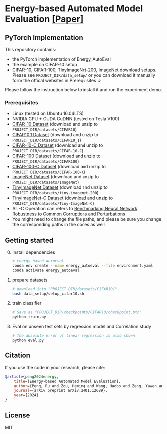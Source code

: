 # Energy-based Automated Model Evaluation [[Paper]](https://openreview.net/pdf?id=CHGcP6lVWd)


## PyTorch Implementation

This repository contains:

- the PyTorch implementation of Energy_AutoEval
- the example on CIFAR-10 setup
- CIFAR-10, CIFAR-100, TinyImageNet-200, ImageNet download setups.
  Please see ```PROJECT_DIR/data_setup/``` or you can download it manually form the offical websites in Prerequisites ↓

Please follow the instruction below to install it and run the experiment demo.


### Prerequisites
* Linux (tested on Ubuntu 16.04LTS)
* NVIDIA GPU + CUDA CuDNN (tested on Tesla V100)
* [CIFAR-10 Dataset](https://www.cs.toronto.edu/~kriz/cifar.html) (download and unzip to ```PROJECT_DIR/datasets/CIFAR10```)
* [CIFAR10.1 Dataset](https://github.com/modestyachts/CIFAR-10.1) (download and unzip to ```PROJECT_DIR/datasets/CIFAR10_1```)
* [CIFAR-10-C Dataset](https://zenodo.org/record/2535967#.Y-3ggHZBx3g) (download and unzip to ```PROJECT_DIR/datasets/CIFAR-10-C```)
* [CIFAR-100 Dataset](https://www.cs.toronto.edu/~kriz/cifar.html) (download and unzip to ```PROJECT_DIR/datasets/CIFAR100```)
* [CIFAR-100-C Dataset](https://zenodo.org/record/3555552#.Y-3gwHZBx3g) (download and unzip to ```PROJECT_DIR/datasets/CIFAR-100-C```)
* [ImageNet Dataset](https://image-net.org/challenges/LSVRC/2013/2013-downloads.php) (download and unzip to ```PROJECT_DIR/datasets/ImageNet```)
* [TinyImageNet Dataset](http://cs231n.stanford.edu/tiny-imagenet-200.zip) (download and unzip to ```PROJECT_DIR/datasets/tiny-imagenet-200```)
* [TinyImageNet-C Dataset](https://zenodo.org/record/2469796#.Y-3gynZBx3g) (download and unzip to ```PROJECT_DIR/datasets/Tiny-ImageNet-C```)
* All -C Operation can refers to [Benchmarking Neural Network Robustness to Common Corruptions and Perturbations](https://github.com/hendrycks/robustness)
* You might need to change the file paths, and please be sure you change the corresponding paths in the codes as well  



## Getting started
0. Install dependencies 
    ```bash
    # Energy-based AutoEval
    conda env create --name energy_autoeval --file environment.yaml
    conda activate energy_autoeval
    ```
1. prepare datasets
    ```bash
    # download into "PROJECT_DIR/datasets/CIFAR10/"
    bash data_setup/setup_cifar10.sh
    ```

2. train classifier
    ```bash
    # Save as "PROJECT_DIR/checkpoints/CIFAR10/checkpoint.pth"
    python train.py
    ```

3. Eval on unseen test sets by regression model and Correlation study
    ```bash
    # The absolute error of linear regression is also shown
    python eval.py
    ``` 

        
## Citation
If you use the code in your research, please cite:
```bibtex
@article{peng2024energy,
    title={Energy-based Automated Model Evaluation},
    author={Peng, Ru and Zou, Heming and Wang, Haobo and Zeng, Yawen and Huang, Zenan and Zhao, Junbo},
    journal={arXiv preprint arXiv:2401.12689},
    year={2024}
}
```

## License
MIT
